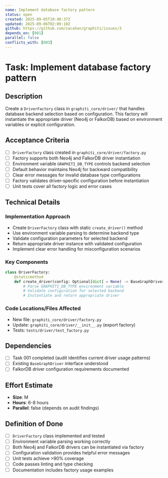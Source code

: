 ```yaml
---
name: Implement database factory pattern
status: open
created: 2025-09-05T10:40:37Z
updated: 2025-09-06T02:09:10Z
github: https://github.com/sacahan/graphiti/issues/3
depends_on: [001]
parallel: false
conflicts_with: [003]
---
```


# Task: Implement database factory pattern

## Description

Create a `DriverFactory` class in `graphiti_core/driver/` that handles database backend selection based on configuration. This factory will instantiate the appropriate driver (Neo4j or FalkorDB) based on environment variables or explicit configuration.

## Acceptance Criteria

- [ ] `DriverFactory` class created in `graphiti_core/driver/factory.py`
- [ ] Factory supports both Neo4j and FalkorDB driver instantiation
- [ ] Environment variable `GRAPHITI_DB_TYPE` controls backend selection
- [ ] Default behavior maintains Neo4j for backward compatibility
- [ ] Clear error messages for invalid database type configurations
- [ ] Factory validates driver-specific configuration before instantiation
- [ ] Unit tests cover all factory logic and error cases

## Technical Details

### Implementation Approach

- Create `DriverFactory` class with static `create_driver()` method
- Use environment variable parsing to determine backend type
- Validate configuration parameters for selected backend
- Return appropriate driver instance with validated configuration
- Implement clear error handling for misconfiguration scenarios

### Key Components

```python
class DriverFactory:
    @staticmethod
    def create_driver(config: Optional[dict] = None) -> BaseGraphDriver:
        # Parse GRAPHITI_DB_TYPE environment variable
        # Validate configuration for selected backend
        # Instantiate and return appropriate driver
```

### Code Locations/Files Affected

- New file: `graphiti_core/driver/factory.py`
- Update: `graphiti_core/driver/__init__.py` (export factory)
- Tests: `tests/driver/test_factory.py`

## Dependencies

- [ ] Task 001 completed (audit identifies current driver usage patterns)
- [ ] Existing `BaseGraphDriver` interface understood
- [ ] FalkorDB driver configuration requirements documented

## Effort Estimate

- **Size**: M
- **Hours**: 6-8 hours
- **Parallel**: false (depends on audit findings)

## Definition of Done

- [ ] `DriverFactory` class implemented and tested
- [ ] Environment variable parsing working correctly
- [ ] Both Neo4j and FalkorDB drivers can be instantiated via factory
- [ ] Configuration validation provides helpful error messages
- [ ] Unit tests achieve >90% coverage
- [ ] Code passes linting and type checking
- [ ] Documentation includes factory usage examples
